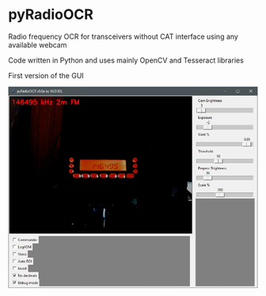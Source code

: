 # pyRadioOCR
Radio frequency OCR for transceivers without CAT interface using any available webcam

Code written in Python and uses mainly OpenCV and Tesseract libraries

First version of the GUI

![CAT Configuration](https://github.com/VA3HDL/pyRadioOCR/blob/main/GUI.jpg)

